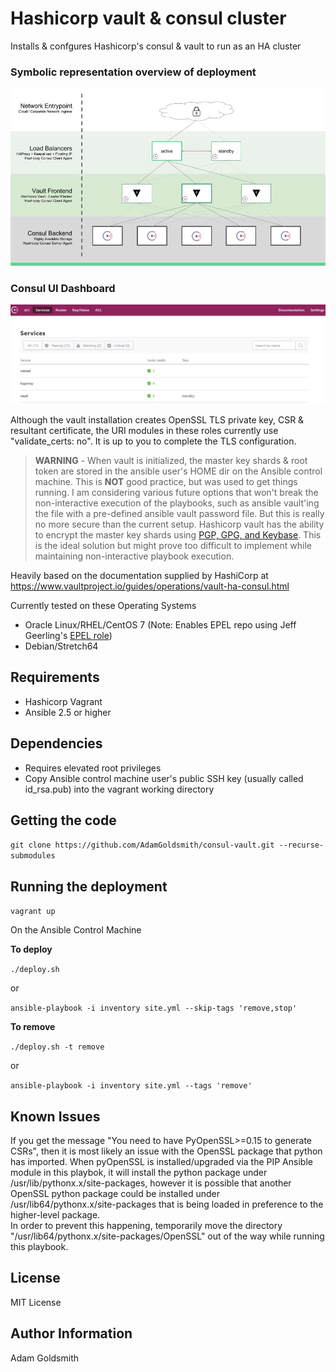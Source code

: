 Hashicorp vault & consul cluster
================================

Installs & confgures Hashicorp's consul & vault to run as an HA cluster

### Symbolic representation overview of deployment
![Alt text](/images/Vault-Consul-Cluster.jpg "Overview of deployment")

### Consul UI Dashboard
[![Alt text](/images/Consul-Vault-UI.jpg "Consul UI Dashboard")](https://www.consul.io/docs/index.html)

Although the vault installation creates OpenSSL TLS private key, CSR & resultant certificate, the URI modules in these roles currently use "validate_certs: no". It is up to you to complete the TLS configuration.

> __WARNING__ - When vault is initialized, the master key shards & root token are stored in the ansible user's HOME dir on the Ansible control machine. This is __NOT__ good practice, but was used to get things running. I am considering various future options that won't break the non-interactive execution of the playbooks, such as ansible vault'ing the file with a pre-defined ansible vault password file. But this is really no more secure than the current setup. Hashicorp vault has the ability to encrypt the master key shards using [PGP, GPG, and Keybase](<https://www.vaultproject.io/docs/concepts/pgp-gpg-keybase.html>). This is the ideal solution but might prove too difficult to implement while maintaining non-interactive playbook execution.

Heavily based on the documentation supplied by HashiCorp at <https://www.vaultproject.io/guides/operations/vault-ha-consul.html>

Currently tested on these Operating Systems
* Oracle Linux/RHEL/CentOS 7 (Note: Enables EPEL repo using Jeff Geerling's [EPEL role](<https://galaxy.ansible.com/geerlingguy/repo-epel/>))
* Debian/Stretch64

Requirements
------------

* Hashicorp Vagrant
* Ansible 2.5 or higher

Dependencies
------------

* Requires elevated root privileges
* Copy Ansible control machine user's public SSH key (usually called id_rsa.pub) into the vagrant working directory

Getting the code
----------------

`git clone https://github.com/AdamGoldsmith/consul-vault.git --recurse-submodules`

Running the deployment
----------------------

`vagrant up`

On the Ansible Control Machine  

__To deploy__

`./deploy.sh`

or

`ansible-playbook -i inventory site.yml --skip-tags 'remove,stop'`

__To remove__

`./deploy.sh -t remove`

or

`ansible-playbook -i inventory site.yml --tags 'remove'`

Known Issues
------------

If you get the message "You need to have PyOpenSSL>=0.15 to generate CSRs", then it is most likely an issue with the OpenSSL package that python has imported. When pyOpenSSL is installed/upgraded via the PIP Ansible module in this playbok, it will install the python package under /usr/lib/pythonx.x/site-packages, however it is possible that another OpenSSL python package could be installed under /usr/lib64/pythonx.x/site-packages that is being loaded in preference to the higher-level package.  
In order to prevent this happening, temporarily move the directory "/usr/lib64/pythonx.x/site-packages/OpenSSL" out of the way while running this playbook.  

License
-------

MIT License

Author Information
------------------

Adam Goldsmith

